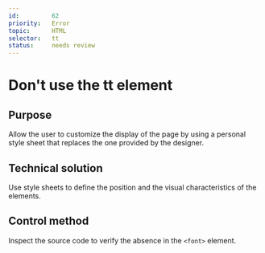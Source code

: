 ```yaml
---
id:         62
priority:   Error
topic:      HTML
selector:   tt
status:     needs review
---
```


# Don't use the tt element

## Purpose

Allow the user to customize the display of the page by using a personal style sheet that replaces the one provided by the designer.

## Technical solution

Use style sheets to define the position and the visual characteristics of the elements.

## Control method

Inspect the source code to verify the absence in the `<font>` element.

